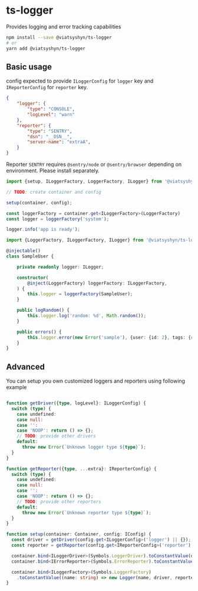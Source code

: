 # ts-logger

Provides logging and error tracking capabilities

```bash
npm install --save @viatsyshyn/ts-logger
# or
yarn add @viatsyshyn/ts-logger
```

## Basic usage

config expected to provide `ILoggerConfig` for `logger` key and `IReporterConfig` for `reporter` key.

```json
{
    "logger": {
        "type": "CONSOLE",
        "logLevel": "warn"
    },
    "reporter": {
        "type": "SENTRY",
        "dsn": "__DSN__",
        "server-name": "extraA",
    }
}
```

Reporter `SENTRY` requires `@sentry/node` or `@sentry/browser` depending on environment. Please install separately.

```ts
import {setup, ILoggerFactory, LoggerFactory, ILogger} from '@viatsyshyn/ts-logger';

// TODO: create container and config

setup(container, config);

const loggerFactory = container.get<ILoggerFactory>(LoggerFactory)
const logger = loggerFactory('system');

logger.info('app is ready');
```

```ts
import {LoggerFactory, ILoggerFactory, ILogger} from '@viatsyshyn/ts-logger';

@injectable()
class SampleUser {

    private readonly logger: ILogger;

    constructor(
        @inject(LoggerFactory) loggerFactory: ILoggerFactory,
    ) {
        this.logger = loggerFactory(SampleUser);
    }

    public logRandom() {
        this.logger.log('random: %d', Math.random());
    }

    public errors() {
        this.logger.error(new Error('sample'), {user: {id: 2}, tags: {role: 'demo'}});
    }
}
```

## Advanced

You can setup you own customized loggers and reporters using following example

```ts

function getDriver({type, logLevel}: ILoggerConfig) {
  switch (type) {
    case undefined:
    case null:
    case '':
    case 'NOOP': return () => {};
    // TODO: provide other drivers
    default:
      throw new Error(`Unknown logger type ${type}`);
  }
}

function getReporter({type, ...extra}: IReporterConfig) {
  switch (type) {
    case undefined:
    case null:
    case '':
    case 'NOOP': return () => {};
    // TODO: provide other reporters
    default:
      throw new Error(`Unknown reporter type ${type}`);
  }
}

function setup(container: Container, config: IConfig) {
  const driver = getDriver(config.get<ILoggerConfig>('logger') || {});
  const reporter = getReporter(config.get<IReporterConfig>('reporter') || {});

  container.bind<ILoggerDriver>(Symbols.LoggerDriver).toConstantValue(driver);
  container.bind<IErrorReporter>(Symbols.ErrorReporter).toConstantValue(reporter);

  container.bind<ILoggerFactory>(Symbols.LoggerFactory)
    .toConstantValue((name: string) => new Logger(name, driver, reporter));
}
```
